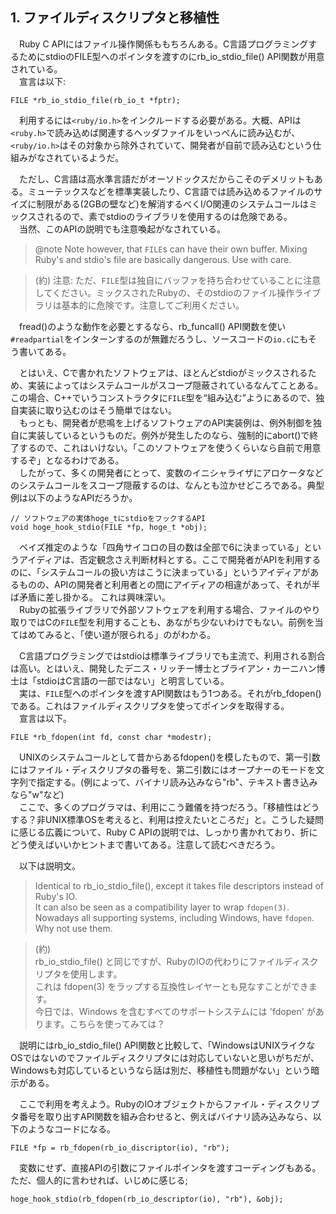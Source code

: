 ## 1. ファイルディスクリプタと移植性

　Ruby C APIにはファイル操作関係ももちろんある。C言語プログラミングするためにstdioのFILE型へのポインタを渡すのにrb_io_stdio_file() API関数が用意されている。  
　宣言は以下:  

```
FILE *rb_io_stdio_file(rb_io_t *fptr);
```
　利用するには`<ruby/io.h>`をインクルードする必要がある。大概、APIは`<ruby.h>`で読み込めば関連するヘッダファイルをいっぺんに読み込むが、`<ruby/io.h>`はその対象から除外されていて、開発者が自前で読み込むという仕組みがなされているようだ。
  
　ただし、C言語は高水準言語だがオーソドックスだからこそのデメリットもある。ミューテックスなどを標準実装したり、C言語では読み込めるファイルのサイズに制限がある(2GBの壁など)を解消するべくI/O関連のシステムコールはミックスされるので、素でstdioのライブラリを使用するのは危険である。  
　当然、このAPIの説明でも注意喚起がなされている。  

> @note  Note however, that `FILE`s can have their own buffer. Mixing Ruby's and stdio's file are basically dangerous. Use with care.

> (約) 注意: ただ、`FILE`型は独自にバッファを持ち合わせていることに注意してください。ミックスされたRubyの、そのstdioのファイル操作ライブラリは基本的に危険です。注意してご利用ください。

　fread()のような動作を必要とするなら、rb_funcall() API関数を使い `#readpartial`をインターンするのが無難だろうし、ソースコードの`io.c`にもそう書いてある。  

　とはいえ、Cで書かれたソフトウェアは、ほとんどstdioがミックスされるため、実装によってはシステムコールがスコープ隠蔽されているなんてことある。この場合、C++でいうコンストラクタに`FILE`型を“組み込む”ようにあるので、独自実装に取り込むのはそう簡単ではない。  
　もっとも、開発者が悲鳴を上げるソフトウェアのAPI実装例は、例外制御を独自に実装しているというものだ。例外が発生したのなら、強制的にabort()で終了するので、これはいけない。「このソフトウェアを使うくらいなら自前で用意するぞ」となるわけである。  
　したがって、多くの開発者にとって、変数のイニシャライザにアロケータなどのシステムコールをスコープ隠蔽するのは、なんとも泣かせどころである。典型例は以下のようなAPIだろうか。  

```CXX
// ソフトウェアの実体hoge_tにstdioをフックするAPI
void hoge_hook_stdio(FILE *fp, hoge_t *obj);
```

　ベイズ推定のような「四角サイコロの目の数は全部で6に決まっている」というアイディアは、否定観念さえ判断材料とする。ここで開発者がAPIを利用するのに、「システムコールの扱い方はこうに決まっている」というアイディアがあるものの、APIの開発者と利用者との間にアイディアの相違があって、それが半ば矛盾に差し掛かる。
これは興味深い。  
　Rubyの拡張ライブラリで外部ソフトウェアを利用する場合、ファイルのやり取りではCの`FILE`型を利用することも、あながち少ないわけでもない。前例を当てはめてみると、「使い道が限られる」のがわかる。  

　C言語プログラミングではstdioは標準ライブラリでも主流で、利用される割合は高い。とはいえ、開発したデニス・リッチー博士とブライアン・カーニハン博士は「stdioはC言語の一部ではない」と明言している。  
　実は、`FILE`型へのポインタを渡すAPI関数はもう1つある。それがrb_fdopen()である。これはファイルディスクリプタを使ってポインタを取得する。  
　宣言は以下。  

```CXX
FILE *rb_fdopen(int fd, const char *modestr);
```

　UNIXのシステムコールとして昔からあるfdopen()を模したもので、第一引数にはファイル・ディスクリプタの番号を、第二引数にはオープナーのモードを文字列で指定する。(例によって、バイナリ読み込みなら"rb"、テキスト書き込みなら"w"など)  
　ここで、多くのプログラマは、利用にこう難儀を持つだろう。「移植性はどうする？非UNIX標準OSを考えると、利用は控えたいところだ」と。こうした疑問に感じる広義について、Ruby C APIの説明では、しっかり書かれており、折にどう使えばいいかヒントまで書いてある。注意して読むべきだろう。  

　以下は説明文。  

> Identical to rb_io_stdio_file(), except it takes file descriptors instead of Ruby's IO.  
> It can also be seen as a compatibility layer to wrap `fdopen(3)`.  
> Nowadays all supporting systems, including Windows, have `fdopen`. Why not use them.  

> (約)  
> rb_io_stdio_file() と同じですが、RubyのIOの代わりにファイルディスクリプタを使用します。  
> これは fdopen(3) をラップする互換性レイヤーとも見なすことができます。  
> 今日では、Windows を含むすべてのサポートシステムには 'fdopen' があります。こちらを使ってみては？  

　説明にはrb_io_stdio_file() API関数と比較して、「WindowsはUNIXライクなOSではないのでファイルディスクリプタには対応していないと思いがちだが、Windowsも対応しているというなら話は別だ、移植性も問題がない」という暗示がある。  

　ここで利用を考えよう。RubyのIOオブジェクトからファイル・ディスクリプタ番号を取り出すAPI関数を組み合わせると、例えばバイナリ読み込みなら、以下のようなコードになる。  

```CXX
FILE *fp = rb_fdopen(rb_io_discriptor(io), "rb");
```
　変数にせず、直接APIの引数にファイルポインタを渡すコーディングもある。ただ、個人的に言わせれば、いじめに感じる;

```CXX
hoge_hook_stdio(rb_fdopen(rb_io_descriptor(io), "rb"), &obj);
```

